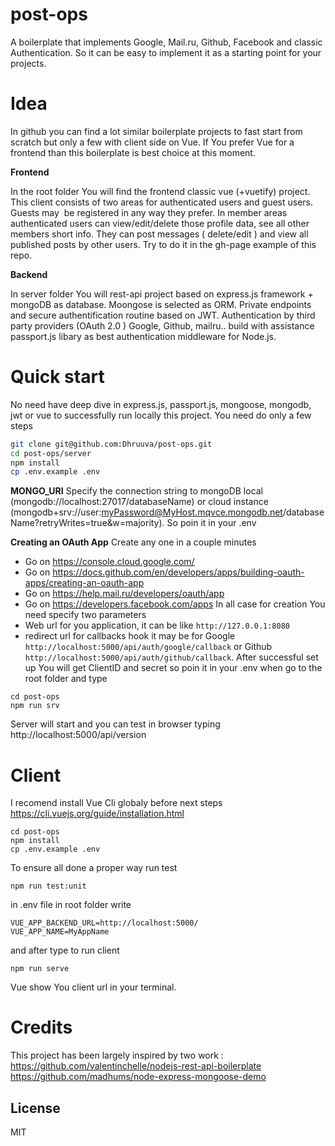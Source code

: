 # post-ops

A boilerplate that implements Google, Mail.ru, Github, Facebook and classic Authentication. So it can be easy to implement it as a starting point for your projects.

# Idea 
In github you can find a lot similar boilerplate projects to fast start from scratch but only a few with client side on Vue. If You prefer Vue for a frontend than this boilerplate is best choice at this moment.

**Frontend**

In the root folder You will find the frontend classic vue (+vuetify) project.
This client consists of two areas for authenticated users and guest users. Guests may  be registered in any way they prefer. In member areas authenticated users can view/edit/delete those profile data, see all other members short info. They can post messages ( delete/edit ) and view all published posts by other users. Try to do it in the gh-page example of this repo.

**Backend**

In server folder You will rest-api project based on express.js framework + mongoDB as database. Moongose is selected as ORM. Private endpoints and secure authentification routine based on JWT. Authentication by third party
 providers (OAuth 2.0 ) Google, Github, mailru.. build with assistance passport.js libary as best authentication middleware for Node.js.

# Quick start

No need have deep dive in express.js, passport.js, mongoose, mongodb, jwt or vue to successfully run locally this project. You need do only a few steps 

```sh
git clone git@github.com:Dhruuva/post-ops.git
cd post-ops/server
npm install
cp .env.example .env
```
**MONGO_URI** Specify the connection string  to mongoDB local (mongodb://localhost:27017/databaseName) or cloud instance (mongodb+srv://user:myPassword@MyHost.mqvce.mongodb.net/databaseName?retryWrites=true&w=majority). So poin it in your .env

**Creating an OAuth App**
Create any one in a couple minutes 
- Go on  https://console.cloud.google.com/ 
- Go on  https://docs.github.com/en/developers/apps/building-oauth-apps/creating-an-oauth-app 
- Go on  https://help.mail.ru/developers/oauth/app
- Go on  https://developers.facebook.com/apps 
In all case for creation You need specify two parameters
- Web url for you application, it can be like  `http://127.0.0.1:8080`
- redirect url for callbacks hook it may be for Google `http://localhost:5000/api/auth/google/callback` or
Github `http://localhost:5000/api/auth/github/callback`.
After successful set up You will get ClientID and secret so poin it in your .env
when go to the root folder and type 
```
cd post-ops
npm run srv
```
Server will start and you can test in browser typing http://localhost:5000/api/version

# Client 
I recomend install Vue Cli globaly before next steps https://cli.vuejs.org/guide/installation.html

```
cd post-ops
npm install
cp .env.example .env
```
To ensure all done a proper way run test

```
npm run test:unit
```

in .env file in root folder write
```
VUE_APP_BACKEND_URL=http://localhost:5000/
VUE_APP_NAME=MyAppName 
```
and after type to run client  
```
npm run serve

```
Vue show You client url in your terminal.

# Credits

This project has been largely inspired by two work :
https://github.com/valentinchelle/nodejs-rest-api-boilerplate
https://github.com/madhums/node-express-mongoose-demo

## License

MIT
